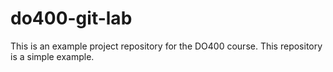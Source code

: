 # do400-git-lab


This is an example project repository for the DO400 course.
This repository is a simple example.
